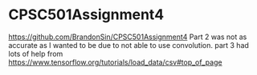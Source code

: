 # CPSC501Assignment4
https://github.com/BrandonSin/CPSC501Assignment4
Part 2 was not as accurate as I wanted to be due to not able to use convolution.
part 3 had lots of help from https://www.tensorflow.org/tutorials/load_data/csv#top_of_page
